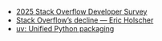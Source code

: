 - [2025 Stack Overflow Developer Survey](https://survey.stackoverflow.co/2025/)
- [Stack Overflow’s decline — Eric Holscher](https://www.ericholscher.com/blog/2025/jan/21/stack-overflows-decline/)
- [uv: Unified Python packaging](https://astral.sh/blog/uv-unified-python-packaging)